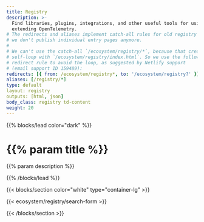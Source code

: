 ```yaml
---
title: Registry
description: >-
  Find libraries, plugins, integrations, and other useful tools for using and
  extending OpenTelemetry.
# The redirects and aliases implement catch-all rules for old registry entries;
# we don't publish individual entry pages anymore.
#
# We can't use the catch-all `/ecosystem/registry/*`, because that creates a
# self-loop with `/ecosystem/registry/index.html`. So we use the following
# redirect rule to avoid the loop, as suggested by Netlify support
# (email support ID 159489):
redirects: [{ from: /ecosystem/registry*, to: '/ecosystem/registry?' }]
aliases: [/registry/*]
type: default
layout: registry
outputs: [html, json]
body_class: registry td-content
weight: 20
---
```


{{% blocks/lead color="dark" %}}

<!-- markdownlint-disable single-h1 -->

# {{% param title %}}

{{% param description %}}

{{% /blocks/lead %}}

{{< blocks/section color="white" type="container-lg" >}}

{{< ecosystem/registry/search-form >}}

{{< /blocks/section >}}
